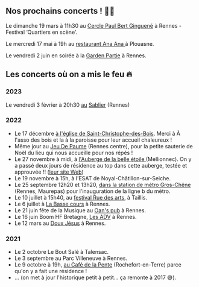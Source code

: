 ## Nos prochains concerts ! 🎉💄

Le dimanche 19 mars à 11h30 au [Cercle Paul Bert Ginguené](https://cpbginguene.fr/infos-pratiques/) à Rennes - Festival ‘Quartiers en scène’.

Le mercredi 17 mai à 19h au [restaurant Ana Ana ](https://www.facebook.com/AnaAnaPlouasne/)à Plouasne.

Le vendredi 2 juin en soirée à la [Garden Partie](https://www.facebook.com/LaGardenPartie/?locale=fr_FR) à Rennes.

## Les concerts où on a mis le feu 🔥

### **2023** 

Le vendredi 3 février à 20h30 [au](https://facebook.com/events/s/concert-chorale-pop-michelle-m/1245705576034279/) [Sablier](https://happeningnext.com/event/concert-chorale-pop-michelle-michel-karaok%C3%A9-eid3a09q2s2kd) (Rennes)

### **2022**

* Le 17 décembre [à l'église de Saint-Christophe-des-Bois](https://www.infolocale.fr/associations/organisme-a-lasso-des-bois-519588/evenement-saint-christophe-des-bois-concert-spectacle-musical-chorale-michelle-michel-7757630). Merci à À l'asso des bois et la à la paroisse pour leur accueil chaleureux !
* Même jour au [Jeu De Paume](mailto:https://www.jeudepaumerennes.fr/) (Rennes centre), pour la petite sauterie de Noël du lieu qui nous accueille pour nos répés !
* Le 27 novembre à midi, à [l'Auberge de la belle étoile ](https://www.infolocale.fr/professionnels/organisme-a-la-belle-etoile-517478/evenement-mellionnec-concert-spectacle-musical-chorale-michelle-michel-avec-huitres-et-muscadet-7735461)(Mellionnec). On y a passé deux jours de résidence au top dans cette auberge, testée et approuvée !! ([leur site Web](https://alabelleetoile.eu/))
* Le 19 novembre à 15h, à l'ESAT de Noyal-Châtillon-sur-Seiche.
* Le 25 septembre 12h20 et 13h20, [dans la station de métro Gros-Chêne](https://www.openstreetmap.org/node/8261659641#map=16/48.1252/-1.6641) (Rennes, Maurepas) pour l'inauguration de la ligne b du métro.
* Le 10 juillet à 15h40, au [festival Rue des arts](https://ruedesarts.net/-Programmation-#anchor186), à Taillis.
* Le 6 juillet à [La Basse cours](https://labassecour.org/) à Rennes.
* Le 21 juin fête de la Musique au [Oan's pub](https://fr-fr.facebook.com/oans.pubb/) à Rennes.
* Le 16 juin Boom HF Bretagne, [Les ADV](https://www.lesateliersduvent.org/) à Rennes.
* Le 12 mars au [Doux Jésus](https://fr-fr.facebook.com/doujezu/) à Rennes.

### **2021**

* Le 2 octobre Le Bout Salé à Talensac.
* Le 3 septembre au Parc Villeneuve à Rennes.
* Le 9 octobre à 19h, [au Café de la Pente](https://www.lepotcommun.com/programmation/michelle-michel-concert-de-fin-de-residence) (Rochefort-en-Terre) parce qu'on y a fait une résidence !
* ... (on met à jour l'historique petit à petit... ça remonte à 2017 😅).
